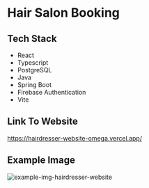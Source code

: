 # Hair Salon Booking

## Tech Stack
- React
- Typescript
- PostgreSQL
- Java
- Spring Boot
- Firebase Authentication
- Vite

## Link To Website
https://hairdresser-website-omega.vercel.app/

## Example Image
![example-img-hairdresser-website](https://github.com/user-attachments/assets/5348537e-f8e2-495d-9e68-ba8165b60454)

